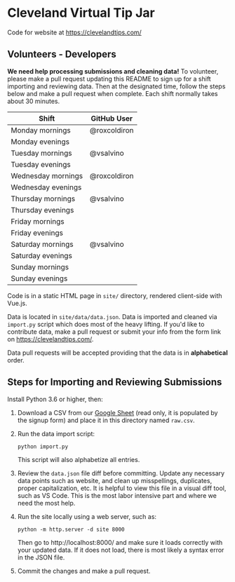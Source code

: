 Cleveland Virtual Tip Jar
=========================

Code for website at https://clevelandtips.com/


Volunteers - Developers
-----------------------

**We need help processing submissions and cleaning data!** To volunteer, please
make a pull request updating this README to sign up for a shift importing and
reviewing data. Then at the designated time, follow the steps below and make a
pull request when complete. Each shift normally takes about 30 minutes.

| Shift              | GitHub User  |
|--------------------|--------------|
| Monday mornings    | @roxcoldiron |
| Monday evenings    |              |
| Tuesday mornings   | @vsalvino    |
| Tuesday evenings   |              |
| Wednesday mornings | @roxcoldiron |
| Wednesday evenings |              |
| Thursday mornings  | @vsalvino    |
| Thursday evenings  |              |
| Friday mornings    |              |
| Friday evenings    |              |
| Saturday mornings  | @vsalvino    |
| Saturday evenings  |              |
| Sunday mornings    |              |
| Sunday evenings    |              |


Code is in a static HTML page in `site/` directory, rendered client-side with
Vue.js.

Data is located in `site/data/data.json`. Data is imported and cleaned via
`import.py` script which does most of the heavy lifting. If you'd like to
contribute data, make a pull request or submit your info from the form link on
https://clevelandtips.com/.

Data pull requests will be accepted providing that the data is in
**alphabetical** order.


Steps for Importing and Reviewing Submissions
---------------------------------------------

Install Python 3.6 or higher, then:

1. Download a CSV from our [Google Sheet](https://docs.google.com/spreadsheets/d/1EPQ4uAyxqMYW8dEPVfduenf48ItutJkJxIXOsFdHXpE/edit?usp=sharing)
   (read only, it is populated by the signup form) and place it in this
   directory named `raw.csv`.

2. Run the data import script:
   ```
   python import.py
   ```
   This script will also alphabetize all entries.

3. Review the `data.json` file diff before committing. Update any necessary
   data points such as website, and clean up misspellings, duplicates,
   proper capitalization, etc. It is helpful to view this file in a visual diff
   tool, such as VS Code. This is the most labor intensive part and where we
   need the most help.

4. Run the site locally using a web server, such as:
   ```
   python -m http.server -d site 8000
   ```
   Then go to http://localhost:8000/ and make sure it loads correctly with your
   updated data. If it does not load, there is most likely a syntax error in the
   JSON file.

5. Commit the changes and make a pull request.
